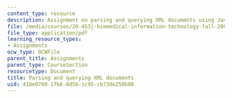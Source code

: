 ```yaml
---
content_type: resource
description: Assignment on parsing and querying XML documents using Java and XQuery.
file: /media/courses/20-453j-biomedical-information-technology-fall-2008/41be07601fb68d561c95cb73de258b08_assignment2.pdf
file_type: application/pdf
learning_resource_types:
- Assignments
ocw_type: OCWFile
parent_title: Assignments
parent_type: CourseSection
resourcetype: Document
title: Parsing and querying XML documents
uid: 41be0760-1fb6-8d56-1c95-cb73de258b08
---
```

